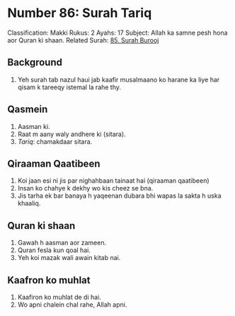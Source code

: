 # Number 86: Surah Tariq

Classification: Makki
Rukus: 2
Ayahs: 17
Subject: Allah ka samne pesh hona aor Quran ki shaan.
Related Surah: [85. Surah Burooj](./85_Surah_Burooj.md)

## Background

1. Yeh surah tab nazul haui jab kaafir musalmaano ko harane ka liye har qisam k tareeqy istemal la rahe thy.

## ‌Qasmein

1. Aasman ki.
2. Raat m aany waly andhere ki (sitara).
3. *‌Tariq*: chamakdaar sitara.

## Qiraaman Qaatibeen

1. ‌Koi jaan esi ni jis par nighahbaan tainaat hai (qiraaman qaatibeen)
2. ‌Insan ko chahye k dekhy wo kis cheez se bna.
3. ‌Jis tarha ek bar banaya h yaqeenan dubara bhi wapas la sakta h uska khaaliq.

## Quran ki shaan

1. ‌Gawah h aasman aor zameen.
2. Quran fesla kun qoal hai.
3. Yeh koi mazak wali awain kitab nai.

## Kaafron ko muhlat

1. ‌Kaafiron ko muhlat de di hai.
2. Wo apni chalein chal rahe, Allah apni.
